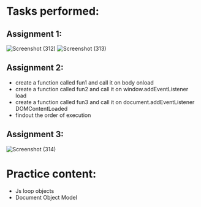 # Tasks performed:

## Assignment 1:
![Screenshot (312)](https://user-images.githubusercontent.com/49369387/156888938-3089b242-711d-416e-b727-d317d46a0717.png)
![Screenshot (313)](https://user-images.githubusercontent.com/49369387/156888940-7dd80071-93b2-4540-af25-db7dc02cc84b.png)

## Assignment 2:

- create a function called fun1 and call it on body onload
- create a function called fun2 and call it on window.addEventListener load
- create a function called fun3 and call it on document.addEventListener DOMContentLoaded
- findout the order of execution

## Assignment 3:

![Screenshot (314)](https://user-images.githubusercontent.com/49369387/156889100-2d88ef7f-919f-43f2-b36b-8433f98fd821.png)

# Practice content:

- Js loop objects
- Document Object Model
